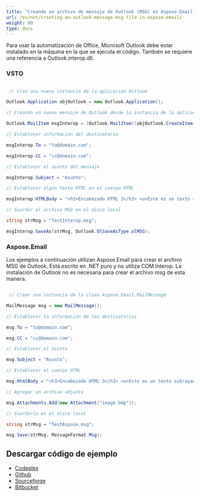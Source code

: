 ```yaml
---
title: "Creando un archivo de mensaje de Outlook (MSG) en Aspose.Email"
url: /es/net/creating-an-outlook-message-msg-file-in-aspose-email/
weight: 90
type: docs
---
```



Para usar la automatización de Office, Microsoft Outlook debe estar instalado en la máquina en la que se ejecuta el código. También se requiere una referencia a Outlook.interop.dll.
### **VSTO**
``` cs

 // Crea una nueva instancia de la aplicación Outlook

Outlook.Application objOutlook = new Outlook.Application();

// Creando un nuevo mensaje de Outlook desde la instancia de la aplicación Outlook

Outlook.MailItem msgInterop = (Outlook.MailItem)(objOutlook.CreateItem(Outlook.OlItemType.olMailItem));

// Establecer información del destinatario

msgInterop.To = "to@domain.com";

msgInterop.CC = "cc@domain.com";

// Establecer el asunto del mensaje

msgInterop.Subject = "Asunto";

// Establecer algún texto HTML en el cuerpo HTML

msgInterop.HTMLBody = "<h3>Encabezado HTML 3</h3> <u>Este es un texto subrayado</u>";

// Guardar el archivo MSG en el disco local

string strMsg = "TestInterop.msg";

msgInterop.SaveAs(strMsg, Outlook.OlSaveAsType.olMSG);


```
### **Aspose.Email**
Los ejemplos a continuación utilizan Aspose.Email para crear el archivo MSG de Outlook. Está escrito en .NET puro y no utiliza COM Interop. La instalación de Outlook no es necesaria para crear el archivo msg de esta manera.

``` cs

 // Crear una instancia de la clase Aspose.Email.MailMessage

MailMessage msg = new MailMessage();

// Establecer la información de los destinatarios

msg.To = "to@domain.com";

msg.CC = "cc@domain.com";

// Establecer el asunto

msg.Subject = "Asunto";

// Establecer el cuerpo HTML

msg.HtmlBody = "<h3>Encabezado HTML 3</h3> <u>Este es un texto subrayado</u>";

// Agregar un archivo adjunto

msg.Attachments.Add(new Attachment("image.bmp"));

// Guardarlo en el disco local

string strMsg = "TestAspose.msg";

msg.Save(strMsg, MessageFormat.Msg);

```
## **Descargar código de ejemplo**
- [Codeplex](https://asposevsto.codeplex.com/downloads/get/772940)
- [Github](https://github.com/asposemarketplace/Aspose_for_VSTO/releases/download/5/Creating.an.Outlook.Message.MSG.File.Aspose.Email.zip)
- [Sourceforge](https://github.com/aspose-email/Aspose.Email-for-.NET/releases/download/AsposeEmailVsVSTOv1.1/Creating.an.Outlook.Message.MSG.File.Aspose.Email.zip)
- [Bitbucket](https://bitbucket.org/asposemarketplace/aspose-for-vsto/downloads/Creating%20an%20Outlook%20Message%20\(MSG\)%20File%20\(Aspose.Email\).zip)